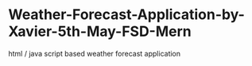 # Weather-Forecast-Application-by-Xavier-5th-May-FSD-Mern
html / java script based weather forecast application
